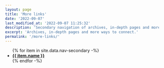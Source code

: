 ```yaml
---
layout: page
title: 'More links'
date: '2022-09-07'
last_modified_at: '2022-09-07 11:25:32'
description: 'Secondary navigation of archives, in-depth pages and more ways to connect.'
excerpt: 'Archives, in-depth pages and more ways to connect.'
permalink: '/more-links/'
---
```

<ul>
  {% for item in site.data.nav-secondary -%}
  <li class="py-1">
    <a class="pe-2{% if page.url == item.link %} m2m-current{% endif %}" href="{{ item.link }}" title="Go to: {{ item.name }}"><strong>{{ item.name }}</strong></a>
  </li>
  {% endfor -%}
</ul>